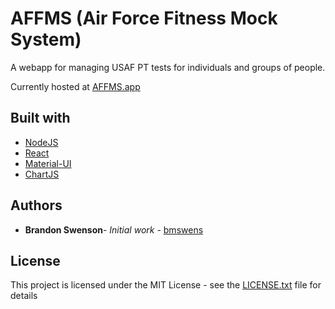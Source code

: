 # AFFMS (Air Force Fitness Mock System)

A webapp for managing USAF PT tests for individuals and groups of people.

Currently hosted at [AFFMS.app](https://affms.app/)

## Built with

* [NodeJS](https://nodejs.org/)
* [React](https://reactjs.org/)
* [Material-UI](https://material-ui.com/)
* [ChartJS](https://www.chartjs.org/)

## Authors

* **Brandon Swenson**- *Initial work* - [bmswens](https://github.com/bmswens)

## License

This project is licensed under the MIT License - see the [LICENSE.txt](LICENSE.txt) file for details
